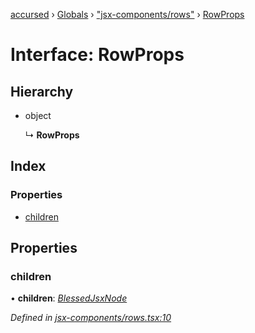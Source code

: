 [accursed](../README.md) › [Globals](../globals.md) › ["jsx-components/rows"](../modules/_jsx_components_rows_.md) › [RowProps](_jsx_components_rows_.rowprops.md)

# Interface: RowProps

## Hierarchy

* object

  ↳ **RowProps**

## Index

### Properties

* [children](_jsx_components_rows_.rowprops.md#children)

## Properties

###  children

• **children**: *[BlessedJsxNode](../modules/_jsx_types_.__global.jsx.md#blessedjsxnode)*

*Defined in [jsx-components/rows.tsx:10](https://github.com/cancerberoSgx/accursed/blob/468bf3c/src/jsx-components/rows.tsx#L10)*
